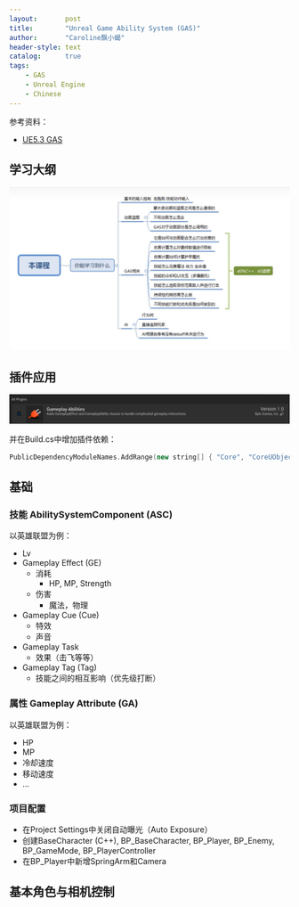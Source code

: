 ```yaml
---
layout:       post
title:        "Unreal Game Ability System (GAS)"
author:       "Caroline飘小蝎"
header-style: text
catalog:      true
tags:
    - GAS
    - Unreal Engine
    - Chinese
---
```


参考资料：

- [UE5.3 GAS](https://www.bilibili.com/video/BV1Jx4y1Z7ig/?p=2&vd_source=1144610de5ae0bf9c26dfc9f98e02f2f)

## 学习大纲

<img src="\assets\Unreal\GAS\1.png" style="zoom:50%;" />

## 插件应用

<img src="\assets\Unreal\GAS\2.png" style="zoom:80%;" />

并在Build.cs中增加插件依赖：

```c++
PublicDependencyModuleNames.AddRange(new string[] { "Core", "CoreUObject", "Engine", "InputCore", "GameplayAbilities", "GameplayTags", "GameplayTasks" });
```



## 基础

### 技能  AbilitySystemComponent (ASC)

以英雄联盟为例：

- Lv
- Gameplay Effect (GE)
  - 消耗
    - HP, MP, Strength
  - 伤害
    - 魔法，物理
- Gameplay Cue (Cue)
  - 特效
  - 声音
- Gameplay Task
  - 效果（击飞等等）
- Gameplay Tag (Tag)
  - 技能之间的相互影响（优先级打断）

### 属性 Gameplay Attribute (GA)

以英雄联盟为例：

- HP
- MP
- 冷却速度
- 移动速度
- ...

### 项目配置

- 在Project Settings中关闭自动曝光（Auto Exposure）
- 创建BaseCharacter (C++), BP_BaseCharacter, BP_Player, BP_Enemy, BP_GameMode, BP_PlayerController
- 在BP_Player中新增SpringArm和Camera

## 基本角色与相机控制
